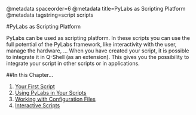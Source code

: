 @metadata spaceorder=6
@metadata title=PyLabs as Scripting Platform
@metadata tagstring=script scripts

[first]: /#/Scripting/YourFirstScript
[pylabs]: /#/Scripting/UsingPyLabs
[config]: /#/Scripting/WorkingWithConfigFiles
[interactive]: /#/Scripting/InteractiveScripting

#PyLabs as Scripting Platform

PyLabs can be used as scripting platform. In these scripts you can use the full potential of the PyLabs framework, like interactivity with the user, manage the hardware, ...
When you have created your script, it is possible to integrate it in Q-Shell (as an extension). This gives you the possibility to integrate your script in other scripts or in applications.


##In this Chapter...

1. [Your First Script][first]
2. [Using PyLabs in Your Scripts][pylabs]
3. [Working with Configuration Files][config]
4. [Interactive Scripts][interactive]
